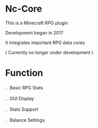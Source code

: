 # Nc-Core 
This is a Minecraft RPG plugin

Development began in 2017

It integrates important RPG data cores

( Currently no longer under development )

# Function
．Basic RPG Stats

．GUI Display

．Stats Support

．Balance Settings
